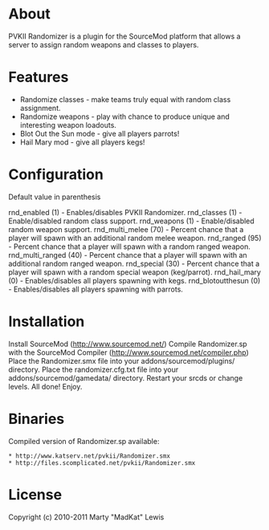 # About

PVKII Randomizer is a plugin for the SourceMod platform that allows
a server to assign random weapons and classes to players.

# Features

 * Randomize classes - make teams truly equal with random class assignment.
 * Randomize weapons - play with chance to produce unique and interesting weapon loadouts.
 * Blot Out the Sun mode - give all players parrots!
 * Hail Mary mod - give all players kegs!

# Configuration

   Default value in parenthesis

   rnd_enabled (1) - Enables/disables PVKII Randomizer.
   rnd_classes (1) - Enable/disabled random class support.
   rnd_weapons (1) - Enable/disabled random weapon support.
   rnd_multi_melee (70) - Percent chance that a player will spawn with an additional random melee weapon.
   rnd_ranged (95) - Percent chance that a player will spawn with a random ranged weapon.
   rnd_multi_ranged (40) - Percent chance that a player will spawn with an additional random ranged weapon.
   rnd_special (30) - Percent chance that a player will spawn with a random special weapon (keg/parrot).
   rnd_hail_mary (0) - Enables/disables all players spawning with kegs.
   rnd_blotoutthesun (0) - Enables/disables all players spawning with parrots.

# Installation

   Install SourceMod (http://www.sourcemod.net/)
   Compile Randomizer.sp with the SourceMod Compiler (http://www.sourcemod.net/compiler.php)
   Place the Randomizer.smx file into your addons/sourcemod/plugins/ directory.
   Place the randomizer.cfg.txt file into your addons/sourcemod/gamedata/ directory.
   Restart your srcds or change levels.
   All done! Enjoy.

# Binaries

   Compiled version of Randomizer.sp available:

    * http://www.katserv.net/pvkii/Randomizer.smx
    * http://files.scomplicated.net/pvkii/Randomizer.smx

# License

Copyright (c) 2010-2011 Marty "MadKat" Lewis